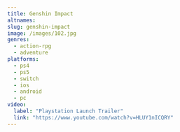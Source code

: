 ```yaml
---
title: Genshin Impact
altnames:
slug: genshin-impact
image: /images/102.jpg
genres:
  - action-rpg
  - adventure
platforms:
  - ps4
  - ps5
  - switch
  - ios
  - android
  - pc
video:
  label: "Playstation Launch Trailer"
  link: "https://www.youtube.com/watch?v=HLUY1nICQRY"
---
```



